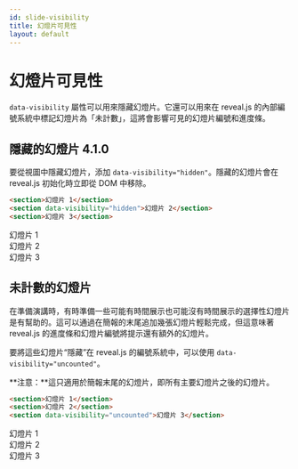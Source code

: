 ```yaml
---
id: slide-visibility
title: 幻燈片可見性
layout: default
---
```


# 幻燈片可見性

`data-visibility` 屬性可以用來隱藏幻燈片。它還可以用來在 reveal.js 的內部編號系統中標記幻燈片為「未計數」，這將會影響可見的幻燈片編號和進度條。

## 隱藏的幻燈片 <span class="r-version-badge new">4.1.0</span>

要從視圖中隱藏幻燈片，添加 `data-visibility="hidden"`。隱藏的幻燈片會在 reveal.js 初始化時立即從 DOM 中移除。

```html
<section>幻燈片 1</section>
<section data-visibility="hidden">幻燈片 2</section>
<section>幻燈片 3</section>
```

<div class="reveal reveal-example" data-config='{"slideNumber": "c/t"}'>
  <div class="slides">
    <section>幻燈片 1</section>
    <section data-visibility="hidden">幻燈片 2</section>
    <section>幻燈片 3</section>
  </div>
</div>

## 未計數的幻燈片

在準備演講時，有時準備一些可能有時間展示也可能沒有時間展示的選擇性幻燈片是有幫助的。這可以通過在簡報的末尾追加幾張幻燈片輕鬆完成，但這意味著 reveal.js 的進度條和幻燈片編號將提示還有額外的幻燈片。

要將這些幻燈片“隱藏”在 reveal.js 的編號系統中，可以使用 `data-visibility="uncounted"`。

**注意：**這只適用於簡報末尾的幻燈片，即所有主要幻燈片之後的幻燈片。

```html
<section>幻燈片 1</section>
<section>幻燈片 2</section>
<section data-visibility="uncounted">幻燈片 3</section>
```

<div class="reveal reveal-example" data-config='{"slideNumber": "c/t", "progress": true}'>
  <div class="slides">
    <section>幻燈片 1</section>
    <section>幻燈片 2</section>
    <section data-visibility="uncounted">幻燈片 3</section>
  </div>
</div>
